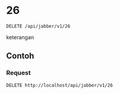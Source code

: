 # 26
```http
DELETE /api/jabber/v1/26
```
keterangan
## Contoh
### Request
```http
DELETE http://localhost/api/jabber/v1/26

```
